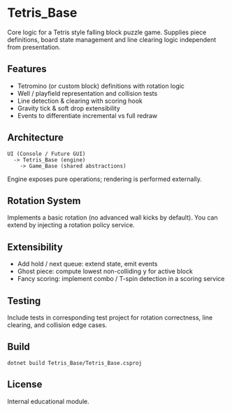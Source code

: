 # Tetris_Base

Core logic for a Tetris style falling block puzzle game. Supplies piece definitions, board state management and line clearing logic independent from presentation.

## Features
- Tetromino (or custom block) definitions with rotation logic
- Well / playfield representation and collision tests
- Line detection & clearing with scoring hook
- Gravity tick & soft drop extensibility
- Events to differentiate incremental vs full redraw

## Architecture
```
UI (Console / Future GUI)
  -> Tetris_Base (engine)
    -> Game_Base (shared abstractions)
```
Engine exposes pure operations; rendering is performed externally.

## Rotation System
Implements a basic rotation (no advanced wall kicks by default). You can extend by injecting a rotation policy service.

## Extensibility
- Add hold / next queue: extend state, emit events
- Ghost piece: compute lowest non-colliding y for active block
- Fancy scoring: implement combo / T-spin detection in a scoring service

## Testing
Include tests in corresponding test project for rotation correctness, line clearing, and collision edge cases.

## Build
```
dotnet build Tetris_Base/Tetris_Base.csproj
```

## License
Internal educational module.
